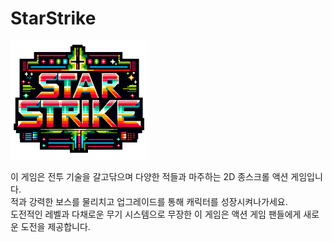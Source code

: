 

# StarStrike

![StarStrike_20_Logo](https://github.com/wkapdlzk75/StarStrike/blob/main/Assets/Sprites/Logo/StarStrike_20_Logo.png)

이 게임은 전투 기술을 갈고닦으며 다양한 적들과 마주하는 2D 종스크롤 액션 게임입니다.<br>
적과 강력한 보스를 물리치고 업그레이드를 통해 캐릭터를 성장시켜나가세요.<br>
도전적인 레벨과 다채로운 무기 시스템으로 무장한 이 게임은 액션 게임 팬들에게 새로운 도전을 제공합니다.